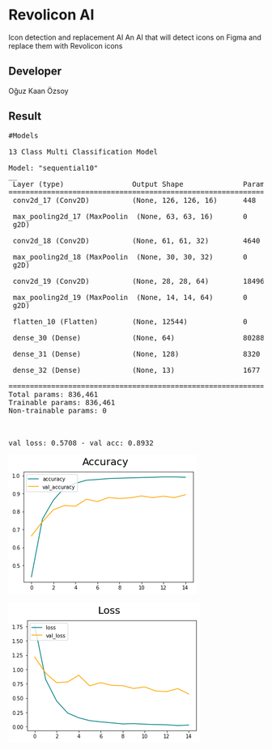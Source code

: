 # Revolicon AI
Icon detection and replacement AI
An AI that will detect icons on Figma and replace them with Revolicon icons

## Developer
Oğuz Kaan Özsoy

## Result
<pre>
#Models

13 Class Multi Classification Model

Model: "sequential10"
__
 Layer (type)                Output Shape              Param #
=================================================================
 conv2d_17 (Conv2D)          (None, 126, 126, 16)      448

 max_pooling2d_17 (MaxPoolin  (None, 63, 63, 16)       0
 g2D)

 conv2d_18 (Conv2D)          (None, 61, 61, 32)        4640

 max_pooling2d_18 (MaxPoolin  (None, 30, 30, 32)       0
 g2D)

 conv2d_19 (Conv2D)          (None, 28, 28, 64)        18496

 max_pooling2d_19 (MaxPoolin  (None, 14, 14, 64)       0
 g2D)

 flatten_10 (Flatten)        (None, 12544)             0

 dense_30 (Dense)            (None, 64)                802880

 dense_31 (Dense)            (None, 128)               8320

 dense_32 (Dense)            (None, 13)                1677

=================================================================
Total params: 836,461
Trainable params: 836,461
Non-trainable params: 0



val_loss: 0.5708 - val_acc: 0.8932
</pre>
![Alt text](acc_metrics.png?raw=true "acc_metrics")

![Alt text](loss_metrics.png?raw=true "loss_metrics")
